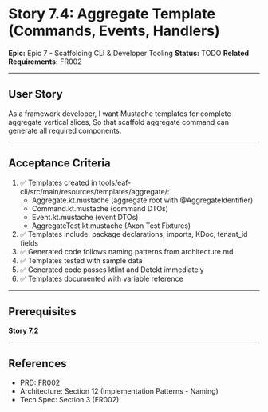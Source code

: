 # Story 7.4: Aggregate Template (Commands, Events, Handlers)

**Epic:** Epic 7 - Scaffolding CLI & Developer Tooling
**Status:** TODO
**Related Requirements:** FR002

---

## User Story

As a framework developer,
I want Mustache templates for complete aggregate vertical slices,
So that scaffold aggregate command can generate all required components.

---

## Acceptance Criteria

1. ✅ Templates created in tools/eaf-cli/src/main/resources/templates/aggregate/:
   - Aggregate.kt.mustache (aggregate root with @AggregateIdentifier)
   - Command.kt.mustache (command DTOs)
   - Event.kt.mustache (event DTOs)
   - AggregateTest.kt.mustache (Axon Test Fixtures)
2. ✅ Templates include: package declarations, imports, KDoc, tenant_id fields
3. ✅ Generated code follows naming patterns from architecture.md
4. ✅ Templates tested with sample data
5. ✅ Generated code passes ktlint and Detekt immediately
6. ✅ Templates documented with variable reference

---

## Prerequisites

**Story 7.2**

---

## References

- PRD: FR002
- Architecture: Section 12 (Implementation Patterns - Naming)
- Tech Spec: Section 3 (FR002)
